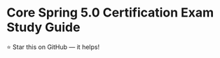 Core Spring 5.0 Certification Exam Study Guide
======================
:star: Star this on GitHub — it helps!
